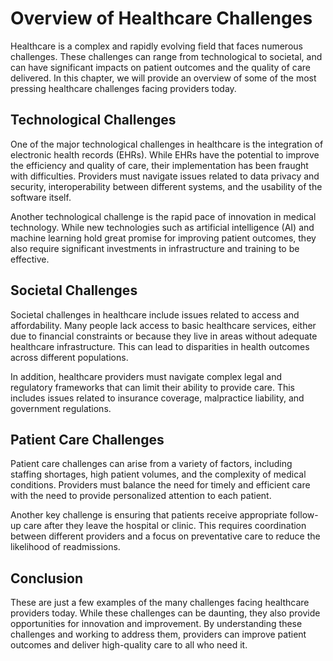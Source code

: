 Overview of Healthcare Challenges
======================================================================

Healthcare is a complex and rapidly evolving field that faces numerous challenges. These challenges can range from technological to societal, and can have significant impacts on patient outcomes and the quality of care delivered. In this chapter, we will provide an overview of some of the most pressing healthcare challenges facing providers today.

Technological Challenges
------------------------

One of the major technological challenges in healthcare is the integration of electronic health records (EHRs). While EHRs have the potential to improve the efficiency and quality of care, their implementation has been fraught with difficulties. Providers must navigate issues related to data privacy and security, interoperability between different systems, and the usability of the software itself.

Another technological challenge is the rapid pace of innovation in medical technology. While new technologies such as artificial intelligence (AI) and machine learning hold great promise for improving patient outcomes, they also require significant investments in infrastructure and training to be effective.

Societal Challenges
-------------------

Societal challenges in healthcare include issues related to access and affordability. Many people lack access to basic healthcare services, either due to financial constraints or because they live in areas without adequate healthcare infrastructure. This can lead to disparities in health outcomes across different populations.

In addition, healthcare providers must navigate complex legal and regulatory frameworks that can limit their ability to provide care. This includes issues related to insurance coverage, malpractice liability, and government regulations.

Patient Care Challenges
-----------------------

Patient care challenges can arise from a variety of factors, including staffing shortages, high patient volumes, and the complexity of medical conditions. Providers must balance the need for timely and efficient care with the need to provide personalized attention to each patient.

Another key challenge is ensuring that patients receive appropriate follow-up care after they leave the hospital or clinic. This requires coordination between different providers and a focus on preventative care to reduce the likelihood of readmissions.

Conclusion
----------

These are just a few examples of the many challenges facing healthcare providers today. While these challenges can be daunting, they also provide opportunities for innovation and improvement. By understanding these challenges and working to address them, providers can improve patient outcomes and deliver high-quality care to all who need it.
